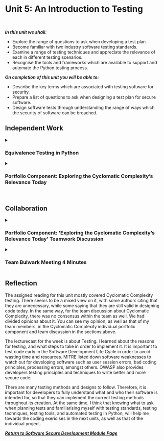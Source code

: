 <!--layout: page
title: "SSDCS Unit 5 "
permalink: /ssdcs_unit5-->

# Unit 5: An Introduction to Testing
<br>

_**In this unit we shall:** <br>_

- Explore the range of questions to ask when developing a test plan.<br>
- Become familiar with two industry software testing standards.<br>
- Examine a range of testing techniques and appreciate the relevance of each in different testing scenarios.<br>
- Recognise the tools and frameworks which are available to support and automate the Python testing process.<br>

_**On completion of this unit you will be able to:** <br>_
- Describe the key terms which are associated with testing software for security.<br>
- Prepare a list of questions to ask when designing a test plan for secure software.<br>
- Design software tests through understanding the range of ways which the security of software can be breached.<br>

## Independent Work

<details><summary><h3>Equivalence Testing in Python </h3></summary><br>  

The Cyclomatic Complexity is commonly considered in modules on testing the validity of code design today. However, in your opinion, should it be? Does it remain relevant today? Specific to the focus of this module, is it relevant in our quest to develop secure software? Justify all opinions which support your argument and share your responses with your team.
<br>
<img src="images/ssdcs_unit5_equivalence1.png?raw=true"/>
<img src="images/ssdcs_unit5_equivalence2.png?raw=true"/>
</details>

<details><summary><h3>Portfolio Component: Exploring the Cyclomatic Complexity’s Relevance Today </h3></summary><br>  
The Cyclomatic Complexity is commonly considered in modules on testing the validity of code design today. However, in your opinion, should it be? Does it remain relevant today? Specific to the focus of this module, is it relevant in our quest to develop secure software? Justify all opinions which support your argument and share your responses with your team.
<br>
<img src="images/ssdcs_unit5_portfolio_cyclomatic1.png?raw=true"/>
<img src="images/ssdcs_unit5_portfolio_cyclomatic2.png?raw=true"/>
</details><br>

## Collaboration
<details><summary><h3>Portfolio Component: 'Exploring the Cyclomatic Complexity’s Relevance Today' Teamwork Discussion</h3></summary>

<img src="images/ssdcs_unit5_discussion1.png?raw=true"/>
</details>

<details><summary><h3>Team Bulwark Meeting 4 Minutes</h3></summary>
<br>
<img src="images/ssdcs_unit5_minutes.png?raw=true"/>
</details>



## Reflection
The assigned reading for this unit mostly covered Cyclomatic Complexity testing. There seems to be a mixed view on it, with some authors citing that they are unnecessary, while some saying that they are still valid in designing code today. In the same way, for the team discussion about Cyclomatic Complexity, there was no consensus within the team as well. We had divided opinions about it. You can see my opinion, as well as that of my team members, in the Cyclomatic Complexity individual portfolio component and team discussion in the sections above. <Br>

The lecturecast for the week is about Testing. I learned about the reasons for testing, and what steps to take in order to implement it. It is important to test code early in the Software Development Life Cycle in order to avoid wasting time and resources. MITRE listed down software weaknesses to watch out for developing software such as user session errors, bad coding principles, processing errors, amongst others. OWASP also provides developers testing principles and techniques to write better and more secure code.<br>

There are many testing methods and designs to follow. Therefore, it is important for developers to fully understand what and who their software is intended for, so that they can implement the correct testing methods throughout its creation. At the same time, I think that knowing what to ask when planning tests and familiarising myself with testing standards, testing techniques, testing tools, and automated testing in Python, will help me towards the coding exericises in the next units, as well as that of the individual project. <br>

**_[Return to Software Secure Development Module Page](https://patzsantos.github.io/e-portfolio-uoeo/ssdcs_landing)_**

